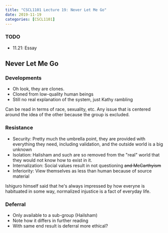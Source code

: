 ```yaml
---
title: "CSCL1101 Lecture 19: Never Let Me Go"
date: 2019-11-19
categories: [CSCL1101]
---
```


### TODO

- 11.21: Essay 

## Never Let Me Go

### Developments

- Oh look, they are clones.
- Cloned from low-quality human beings
- Still no real explanation of the system, just Kathy rambling

Can be read in terms of race, sexuality, etc. Any issue that is centered around the idea of the other because the group is excluded.

### Resistance

- Security: Pretty much the umbrella point, they are provided with everything they need, including validation, and the outside world is a big unknown
- Isolation: Halisham and such are so removed from the "real" world that they would not know how to exist in it.
- Internalization: Social values result in not questioning ~~and McCarthyism~~
- Inferiority: View themselves as less than human because of source material

Ishiguro himself said that he's always impressed by how everyne is habituated in some way, normalized injustice is a fact of everyday life.

### Deferral

- Only available to a sub-group (Hailsham)
- Note how it differs in further reading
- With same end result is deferral more ethical?